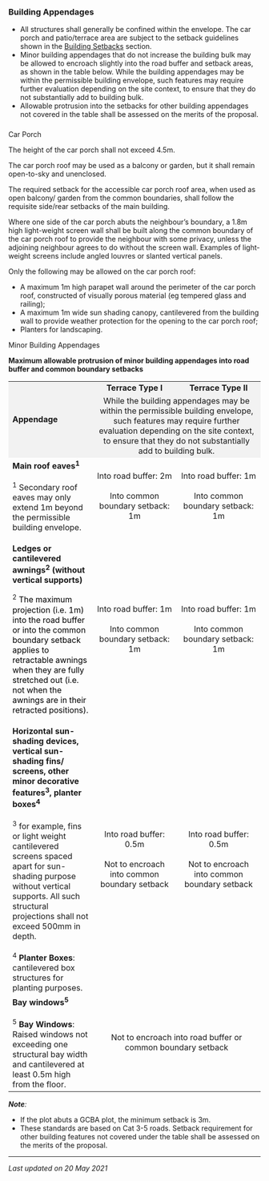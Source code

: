 ### Building Appendages

-   All structures shall generally be confined within the envelope. The
    car porch and patio/terrace area are subject to the setback
    guidelines shown in the <a
    href="https://www.ura.gov.sg/Corporate/Guidelines/Development-Control/Residential/Terrace/Setbacks-from-boundaries"
    target="_blank">Building Setbacks</a> section.
-   Minor building appendages that do not increase the building bulk may
    be allowed to encroach slightly into the road buffer and setback
    areas, as shown in the table below. While the building appendages
    may be within the permissible building envelope, such features may
    require further evaluation depending on the site context, to ensure
    that they do not substantially add to building bulk.
-   Allowable protrusion into the setbacks for other building appendages
    not covered in the table shall be assessed on the merits of the
    proposal.

### 

<a href="#Car-Porch" class="collapsible collapsed"
data-toggle="collapse"></a>

Car Porch

The height of the car porch shall not exceed 4.5m.

The car porch roof may be used as a balcony or garden, but it shall
remain open-to-sky and unenclosed.

The required setback for the accessible car porch roof area, when used
as open balcony/ garden from the common boundaries, shall follow the
requisite side/rear setbacks of the main building.

Where one side of the car porch abuts the neighbour’s boundary, a 1.8m
high light-weight screen wall shall be built along the common boundary
of the car porch roof to provide the neighbour with some privacy, unless
the adjoining neighbour agrees to do without the screen wall. Examples
of light-weight screens include angled louvres or slanted vertical
panels.

Only the following may be allowed on the car porch roof:

-   A maximum 1m high parapet wall around the perimeter of the car porch
    roof, constructed of visually porous material (eg tempered glass and
    railing);
-   A maximum 1m wide sun shading canopy, cantilevered from the building
    wall to provide weather protection for the opening to the car porch
    roof;
-   Planters for landscaping.

<a href="#Minor-Building-Appendages" class="collapsible collapsed"
data-toggle="collapse"></a>

Minor Building Appendages

**Maximum allowable protrusion of minor building appendages into road
buffer and common boundary setbacks**

<table>
<colgroup>
<col style="width: 33%" />
<col style="width: 33%" />
<col style="width: 33%" />
</colgroup>
<tbody>
<tr class="odd">
<td rowspan="2"
style="background-color: #f2f2f2; width: 33%"><strong>Appendage</strong></td>
<td
style="text-align: center; background-color: #f2f2f2; width: 33%;"><strong>Terrace
Type I</strong></td>
<td
style="text-align: center; background-color: #f2f2f2; width: 33%;"><strong>Terrace
Type II</strong></td>
</tr>
<tr class="even">
<td colspan="2"
style="text-align: center; background-color: #f2f2f2;">While the
building appendages may be within the permissible building envelope,
such features may require further evaluation depending on the site
context, to ensure that they do not substantially add to building
bulk.</td>
</tr>
<tr class="odd">
<td><strong>Main roof eaves<sup>1</sup></strong><br />
<br />
<span style="font-size: 16px;"><sup>1</sup> Secondary roof eaves may
only extend 1m beyond the permissible building envelope.</span></td>
<td style="text-align: center;">Into road buffer: 2m<br />
<br />
Into common boundary setback: 1m</td>
<td style="text-align: center;">Into road buffer: 1m<br />
<br />
Into common boundary setback: 1m</td>
</tr>
<tr class="even">
<td><p><strong>Ledges or cantilevered awnings<sup>2</sup> (without
vertical supports)</strong></p>
<p><sup><span style="font-size: 13px;">2</span></sup><strong> <span
style="font-size: 16px; color: red;"></span></strong><span
style="font-size: 16px; color: #000000;">The maximum projection (i.e.
1m) into the road buffer or into the common boundary setback applies to
retractable awnings when they are fully stretched out (i.e. not when the
awnings are in their retracted positions).</span></p></td>
<td style="text-align: center;">Into road buffer: 1m<br />
<br />
Into common boundary setback: 1m</td>
<td style="text-align: center;">Into road buffer: 1m<br />
<br />
Into common boundary setback: 1m</td>
</tr>
<tr class="odd">
<td><strong>Horizontal sun-shading devices, vertical sun-shading fins/
screens, other minor decorative features<sup>3</sup>, planter
boxes<sup>4</sup></strong><br />
<br />
<span style="font-size: 16px;"><sup>3</sup> for example, fins or light
weight cantilevered screens spaced apart for sun-shading purpose without
vertical supports. All such structural projections shall not exceed
500mm in depth.</span><br />
<br />
<span style="font-size: 16px;"><sup>4</sup> <strong>Planter
Boxes</strong>: cantilevered box structures for planting
purposes.</span></td>
<td style="text-align: center;">Into road buffer: 0.5m<br />
<br />
Not to encroach into common boundary setback</td>
<td style="text-align: center;">Into road buffer: 0.5m<br />
<br />
Not to encroach into common boundary setback</td>
</tr>
<tr class="even">
<td><strong>Bay windows<sup>5</sup></strong><br />
<br />
<span style="font-size: 16px;"><sup>5</sup> <strong>Bay
Windows</strong>: Raised windows not exceeding one structural bay width
and cantilevered at least 0.5m high from the floor.</span></td>
<td colspan="2" style="text-align: center;">Not to encroach into road
buffer or common boundary setback</td>
</tr>
</tbody>
</table>

  

***Note**:*

-   If the plot abuts a GCBA plot, the minimum setback is 3m.
-   These standards are based on Cat 3-5 roads. Setback requirement for
    other building features not covered under the table shall be
    assessed on the merits of the proposal.

------------------------------------------------------------------------

*Last updated on 20 May 2021*
